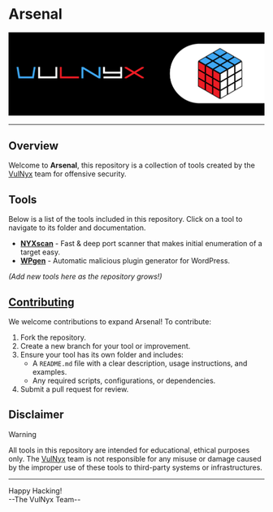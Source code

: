 # Arsenal

![](/assets/banner.png)

---

## Overview

Welcome to **Arsenal**, this repository is a collection of tools created by the [VulNyx](https://vulnyx.com) team for offensive security.

## Tools

Below is a list of the tools included in this repository. Click on a tool to navigate to its folder and documentation.

- **[NYXscan](https://github.com/VulNyx/Arsenal/tree/main/NYXscan)** - Fast & deep port scanner that makes initial enumeration of a target easy.
- **[WPgen](https://github.com/VulNyx/Arsenal/tree/main/WPgen)** - Automatic malicious plugin generator for WordPress. 

_(Add new tools here as the repository grows!)_

## [Contributing](/CONTRIBUTING.md)

We welcome contributions to expand Arsenal! To contribute:
1. Fork the repository.
2. Create a new branch for your tool or improvement.
3. Ensure your tool has its own folder and includes:
   - A `README.md` file with a clear description, usage instructions, and examples.
   - Any required scripts, configurations, or dependencies.
4. Submit a pull request for review.

## Disclaimer

> [!WARNING]
> All tools in this repository are intended for educational, ethical purposes only. The [VulNyx](https://vulnyx.com) team is not responsible for any misuse or damage caused by the improper use of these tools to third-party systems or infrastructures.

---

Happy Hacking!  
--The VulNyx Team--
